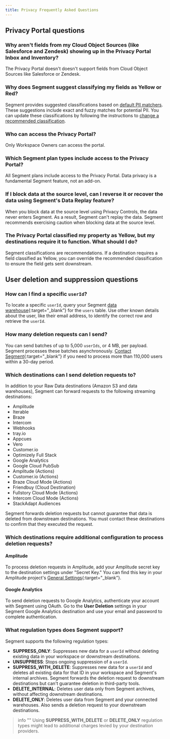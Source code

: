 ```yaml
---
title: Privacy Frequently Asked Questions
---
```


## Privacy Portal questions

### Why aren't fields from my Cloud Object Sources (like Salesforce and Zendesk) showing up in the Privacy Portal Inbox and Inventory?

The Privacy Portal doesn't doesn't support fields from Cloud Object Sources like Salesforce or Zendesk.

### Why does Segment suggest classifying my fields as Yellow or Red?

Segment provides suggested classifications based on [default PII matchers](/docs/privacy/portal/#default-pii-matchers). These suggestions include exact and fuzzy matches for potential PII. You can update these classifications by following the instructions to [change a recommended classification](/docs/privacy/portal/#change-a-recommended-classification).

### Who can access the Privacy Portal?

Only Workspace Owners can access the portal.

### Which Segment plan types include access to the Privacy Portal?

All Segment plans include access to the Privacy Portal. Data privacy is a fundamental Segment feature, not an add-on.

### If I block data at the source level, can I reverse it or recover the data using Segment's Data Replay feature?

When you block data at the source level using Privacy Controls, the data never enters Segment. As a result, Segment can't replay the data. Segment recommends exercising caution when blocking data at the source level.

### The Privacy Portal classified my property as Yellow, but my destinations require it to function. What should I do?

Segment classifications are recommendations. If a destination requires a field classified as Yellow, you can override the recommended classification to ensure the field gets sent downstream.

## User deletion and suppression questions

### How can I find a specific `userId`?

To locate a specific `userId`, query your Segment [data warehouse](https://segment.com/warehouses){:target="_blank”} for the `users` table. Use other known details about the user, like their email address, to identify the correct row and retrieve the `userId`.

### How many deletion requests can I send?

You can send batches of up to 5,000 `userIds`, or 4 MB, per payload. Segment processes these batches asynchronously. [Contact Segment](https://segment.com/help/contact/){:target="_blank”} if you need to process more than 110,000 users within a 30-day period.

### Which destinations can I send deletion requests to?

In addition to your Raw Data destinations (Amazon S3 and data warehouses), Segment can forward requests to the following streaming destinations:

- Amplitude
- Iterable
- Braze
- Intercom
- Webhooks
- tray.io
- Appcues
- Vero
- Customer.io
- Optimizely Full Stack
- Google Analytics
- Google Cloud PubSub
- Amplitude (Actions)
- Customer.io (Actions)
- Braze Cloud Mode (Actions)
- Friendbuy (Cloud Destination)
- Fullstory Cloud Mode (Actions)
- Intercom Cloud Mode (Actions)
- StackAdapt Audiences

Segment forwards deletion requests but cannot guarantee that data is deleted from downstream destinations. You must contact these destinations to confirm that they executed the request.

### Which destinations require additional configuration to process deletion requests?

#### Amplitude
To process deletion requests in Amplitude, add your Amplitude secret key to the destination settings under "Secret Key." You can find this key in your Amplitude project's [General Settings](https://help.amplitude.com/hc/en-us/articles/235649848-Settings){:target="_blank”}.


#### Google Analytics
To send deletion requests to Google Analytics, authenticate your account with Segment using OAuth. Go to the **User Deletion** settings in your Segment Google Analytics destination and use your email and password to complete authentication.


### What regulation types does Segment support?

Segment supports the following regulation types:
- **SUPPRESS_ONLY**: Suppresses new data for a `userId` without deleting existing data in your workspace or downstream destinations.
- **UNSUPPRESS**: Stops ongoing suppression of a `userId`.
- **SUPPRESS_WITH_DELETE**: Suppresses new data for a `userId` and deletes all existing data for that ID in your workspace and Segment's internal archives. Segment forwards the deletion request to downstream destinations but can't guarantee deletion in third-party tools.
- **DELETE_INTERNAL**: Deletes user data only from Segment archives, without affecting downstream destinations.
- **DELETE_ONLY**: Deletes user data from Segment and your connected warehouses. Also sends a deletion request to your downstream destinations.

> info ""
> Using **SUPPRESS_WITH_DELETE** or **DELETE_ONLY** regulation types might lead to additional charges levied by your destination providers.
